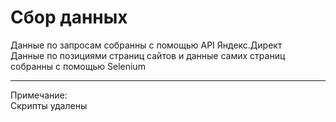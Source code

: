 # Сбор данных

Данные по запросам собранны с помощью API Яндекс.Директ <br>
Данные по позициями страниц сайтов и данные самих страниц собранны с помощью Selenium

<hr>

Примечание: <br>
Скрипты удалены
